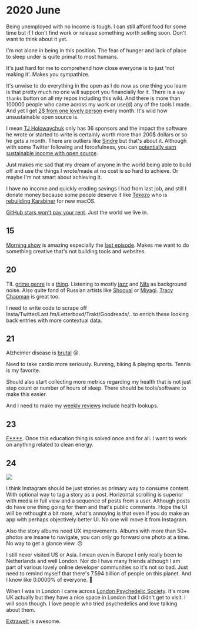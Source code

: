 # 2020 June

Being unemployed with no income is tough. I can still afford food for some time but if I don't find work or release something worth selling soon. Don't want to think about it yet.

I'm not alone in being in this position. The fear of hunger and lack of place to sleep under is quite primal to most humans.

It's just hard for me to comprehend how close everyone is to just 'not making it'. Makes you sympathize.

It's unwise to do everything in the open as I do now as one thing you learn is that pretty much no one will support you financially for it. There is a `say thanks` button on all my repos including this wiki. And there is more than 100000 people who came across my work or use(d) any of the tools I made. And yet I get [2\$ from one lovely person](https://github.com/sponsors/nikitavoloboev) every month. It's wild how unsustainable open source is.

I mean [TJ Holowaychuk](https://github.com/sponsors/tj) only has 36 sponsors and the impact the software he wrote or started to write is certainly worth more than 200\$ dollars or so he gets a month. There are outliers like [Sindre](https://github.com/sponsors/sindresorhus) but that's about it. Although with some Twitter following and forcefulness, you can [potentially earn sustainable income with open source](https://calebporzio.com/i-just-hit-dollar-100000yr-on-github-sponsors-heres-how-i-did-it).

Just makes me sad that my dream of anyone in the world being able to build off and use the things I wrote/made at no cost is so hard to achieve. Or maybe I'm not smart about achieving it.

I have no income and quickly eroding savings I had from last job, and still I donate money because some people deserve it like [Tekezo](https://github.com/tekezo) who is [rebuilding Karabiner](https://github.com/pqrs-org/Karabiner-DriverKit-VirtualHIDDevice) for new macOS.

[GitHub stars won't pay your rent](https://medium.com/@kitze/github-stars-wont-pay-your-rent-8b348e12baed). Just the world we live in.

## 15

[Morning show](https://trakt.tv/shows/the-morning-show) is amazing especially the [last episode](https://open.spotify.com/track/6McEOQxpbWsO4OU0PDfy7x?si=qQ5XPPHPRnC-cWXyCTAnVg). Makes me want to do something creative that's not building tools and websites.

## 20

TIL [grime genre](https://news.ycombinator.com/item?id=23580051) is a [thing](https://www.youtube.com/watch?v=EbZiQ0bKFS0). Listening to mostly [jazz](https://open.spotify.com/track/0c98X4o6PRxbMjpsOg3tj1?si=0m4U-8xORoS_0XdlUH1ltw) and [Nils](https://open.spotify.com/artist/5gqhueRUZEa7VDnQt4HODp?si=3qoLWAkDQJ6XjKuvnZjS0g) as background noise. Also quite fond of Russian artists like [Shooval](https://www.youtube.com/watch?v=2My09S8hvZo) or [Miyagi](https://www.youtube.com/watch?v=uHtLkGhkP8Y). [Tracy Chapman](https://open.spotify.com/track/3XkXJNMHJB0UiKiVz83yD7?si=PtHhOOmMQn6eM5hwGg8XkQ) is great too.

I need to write code to scrape off Insta/Twitter/Last.fm/Letterboxd/Trakt/Goodreads/.. to enrich these looking back entries with more contextual data.

## 21

Alzheimer disease is [brutal](https://www.youtube.com/watch?v=nt8C-P8Fc4g) 😢.

Need to take cardio more seriously. Running, biking & playing sports. Tennis is my favorite.

Should also start collecting more metrics regarding my health that is not just step count or number of hours of sleep. There should be tools/software to make this easier.

And I need to make my [weekly reviews](https://www.benkuhn.net/weekly/) include health lookups.

## 23

[F\*\*\*\*](https://news.ycombinator.com/item?id=23611204). Once this education thing is solved once and for all. I want to work on anything related to clean energy.

## 24

![](https://i.pinimg.com/474x/ea/05/55/ea0555de8b175c574f0d887a37abad2c--funny-shit-funny-cats.jpg)

I think Instagram should be just stories as primary way to consume content. With optional way to tag a story as a post. Horizontal scrolling is superior with media in full view and a sequence of posts from a user. Although posts do have one thing going for them and that's public comments. Hope the UI will be rethought a bit more, what's annoying is that even if you do make an app with perhaps objectively better UI. No one will move it from Instagram.

Also the story albums need UX improvements. Albums with more than 50+ photos are insane to navigate, you can only go forward one photo at a time. No way to get a glance view. 😞

I still never visited US or Asia. I mean even in Europe I only really been to Netherlands and well London. Nor do I have many friends although I am part of various lovely online developer communities so it's not so bad. Just need to remind myself that there's 7.594 billion of people on this planet. And I know like 0.0000% of everyone. 🤯

When I was in London I came across [London Psychedelic Society](https://psychedelicsociety.org.uk/). It's more UK actually but they have a nice space in London that I didn't get to visit. I will soon though. I love people who tried psychedelics and love talking about them.

[Extrawelt](https://open.spotify.com/track/61tRxmym72kVDioHji8Red?si=4a0oeTW7Qk-KF2kkHGqGpg) is awesome.
